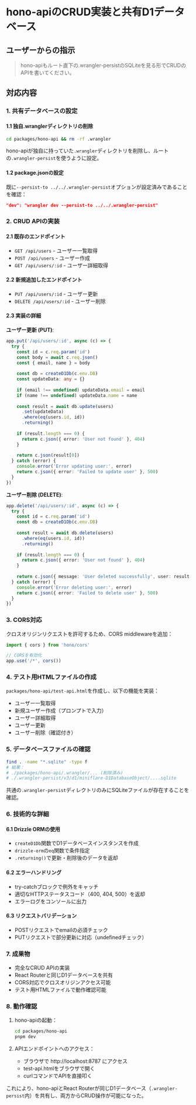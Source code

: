 # hono-apiのCRUD実装と共有D1データベース

## ユーザーからの指示

> hono-apiもルート直下の.wrangler-persistのSQLiteを見る形でCRUDのAPIを書いてください。

## 対応内容

### 1. 共有データベースの設定

#### 1.1 独自.wranglerディレクトリの削除
```bash
cd packages/hono-api && rm -rf .wrangler
```

hono-apiが独自に持っていた`.wrangler`ディレクトリを削除し、ルートの`.wrangler-persist`を使うように設定。

#### 1.2 package.jsonの設定
既に`--persist-to ../../.wrangler-persist`オプションが設定済みであることを確認：
```json
"dev": "wrangler dev --persist-to ../../.wrangler-persist"
```

### 2. CRUD APIの実装

#### 2.1 既存のエンドポイント
- `GET /api/users` - ユーザー一覧取得
- `POST /api/users` - ユーザー作成
- `GET /api/users/:id` - ユーザー詳細取得

#### 2.2 新規追加したエンドポイント
- `PUT /api/users/:id` - ユーザー更新
- `DELETE /api/users/:id` - ユーザー削除

#### 2.3 実装の詳細

**ユーザー更新 (PUT)**:
```typescript
app.put('/api/users/:id', async (c) => {
  try {
    const id = c.req.param('id')
    const body = await c.req.json()
    const { email, name } = body
    
    const db = createD1Db(c.env.DB)
    const updateData: any = {}
    
    if (email !== undefined) updateData.email = email
    if (name !== undefined) updateData.name = name
    
    const result = await db.update(users)
      .set(updateData)
      .where(eq(users.id, id))
      .returning()
    
    if (result.length === 0) {
      return c.json({ error: 'User not found' }, 404)
    }
    
    return c.json(result[0])
  } catch (error) {
    console.error('Error updating user:', error)
    return c.json({ error: 'Failed to update user' }, 500)
  }
})
```

**ユーザー削除 (DELETE)**:
```typescript
app.delete('/api/users/:id', async (c) => {
  try {
    const id = c.req.param('id')
    const db = createD1Db(c.env.DB)
    
    const result = await db.delete(users)
      .where(eq(users.id, id))
      .returning()
    
    if (result.length === 0) {
      return c.json({ error: 'User not found' }, 404)
    }
    
    return c.json({ message: 'User deleted successfully', user: result[0] })
  } catch (error) {
    console.error('Error deleting user:', error)
    return c.json({ error: 'Failed to delete user' }, 500)
  }
})
```

### 3. CORS対応

クロスオリジンリクエストを許可するため、CORS middlewareを追加：
```typescript
import { cors } from 'hono/cors'

// CORSを有効化
app.use('/*', cors())
```

### 4. テスト用HTMLファイルの作成

`packages/hono-api/test-api.html`を作成し、以下の機能を実装：
- ユーザー一覧取得
- 新規ユーザー作成（プロンプトで入力）
- ユーザー詳細取得
- ユーザー更新
- ユーザー削除（確認付き）

### 5. データベースファイルの確認

```bash
find . -name "*.sqlite" -type f
# 結果：
# ./packages/hono-api/.wrangler/... (削除済み)
# ./.wrangler-persist/v3/d1/miniflare-D1DatabaseObject/....sqlite
```

共通の`.wrangler-persist`ディレクトリのみにSQLiteファイルが存在することを確認。

### 6. 技術的な詳細

#### 6.1 Drizzle ORMの使用
- `createD1Db`関数でD1データベースインスタンスを作成
- `drizzle-orm`の`eq`関数で条件指定
- `.returning()`で更新・削除後のデータを返却

#### 6.2 エラーハンドリング
- try-catchブロックで例外をキャッチ
- 適切なHTTPステータスコード（400, 404, 500）を返却
- エラーログをコンソールに出力

#### 6.3 リクエストバリデーション
- POSTリクエストでemailの必須チェック
- PUTリクエストで部分更新に対応（undefinedチェック）

### 7. 成果物

- 完全なCRUD APIの実装
- React Routerと同じD1データベースを共有
- CORS対応でクロスオリジンアクセス可能
- テスト用HTMLファイルで動作確認可能

### 8. 動作確認

1. hono-apiの起動：
   ```bash
   cd packages/hono-api
   pnpm dev
   ```

2. APIエンドポイントへのアクセス：
   - ブラウザで http://localhost:8787 にアクセス
   - test-api.htmlをブラウザで開く
   - curlコマンドでAPIを直接叩く

これにより、hono-apiとReact Routerが同じD1データベース（`.wrangler-persist`内）を共有し、両方からCRUD操作が可能になった。